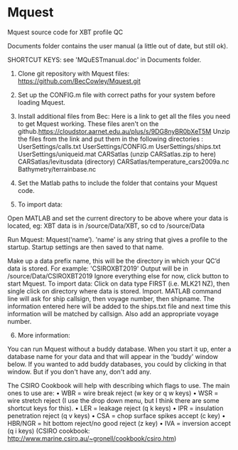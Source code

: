 # Mquest
Mquest source code for XBT profile QC

Documents folder contains the user manual (a little out of date, but still ok).

SHORTCUT KEYS: see 'MQuESTmanual.doc' in Documents folder.

1) Clone git repository with Mquest files: https://github.com/BecCowley/Mquest.git
2) Set up the CONFIG.m file with correct paths for your system before loading Mquest.
3) Install additional files from Bec: Here is a link to get all the files you need to get Mquest working. These files aren't on the github.https://cloudstor.aarnet.edu.au/plus/s/9DG8nyBR0bXeT5M
Unzip the files from the link and put them in the following directories :
UserSettings/calls.txt
UserSettings/CONFIG.m
UserSettings/ships.txt
UserSettings/uniqueid.mat
CARSatlas (unzip CARSatlas.zip to here)
CARSatlas/levitusdata (directory)
CARSatlas/temperature_cars2009a.nc
Bathymetry/terrainbase.nc

4) Set the Matlab paths to include the folder that contains your Mquest code.

5) To import data:
 
Open MATLAB and set the current directory to be above where your data is located, eg: XBT data is in /source/Data/XBT, so cd to /source/Data

Run Mquest: Mquest(‘name’). 'name' is any string that gives a profile to the startup. Startup settings are then saved to that name.

Make up a data prefix name, this will be the directory in which your QC’d data is stored. For example: 'CSIROXBT2019'  Output will be in /source/Data/CSIROXBT2019
Ignore everything else for now, click button to start Mquest.
To import data: Click on data type FIRST (i.e. MLK21 NZ), then single click on directory where data is stored.  Import.
MATLAB command line will ask for ship callsign, then voyage number, then shipname.  The information entered here will be added to the ships.txt file and next time this information will be matched by callsign. Also add an appropriate voyage number.

6) More information:

You can run Mquest without a buddy database. When you start it up, enter a database name for your data and that will appear in the 'buddy' window below. If you wanted to add buddy databases, you could by clicking in that window. But if you don't have any, don't add any.

The CSIRO Cookbook will help with describing which flags to use. The main ones to use are:
•	 WBR = wire break reject (w key or q w keys)
•	WSR = wire stretch reject (I use the drop down menu, but I think there are some shortcut keys for this).
•	LER = leakage reject (q k keys)
•	IPR = insulation penetration reject (q v keys)
•	CSA = chop surface spikes accept (c key)
•	HBR/NGR = hit bottom reject/no good reject (z key)
•	IVA = inversion accept (q i keys)
(CSIRO cookbook: http://www.marine.csiro.au/~gronell/cookbook/csiro.htm)

